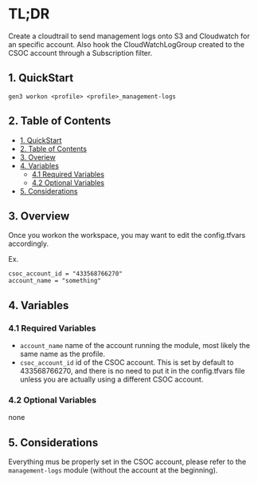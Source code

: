 # TL;DR

Create a cloudtrail to send management logs onto S3 and Cloudwatch for an specific account. Also hook the CloudWatchLogGroup created to the CSOC account through a Subscription filter.

## 1. QuickStart

```
gen3 workon <profile> <profile>_management-logs
```

## 2. Table of Contents

- [1. QuickStart](#1-quickstart)
- [2. Table of Contents](#2-table-of-contents)
- [3. Overiew](#3-overview)
- [4. Variables](#4-variables)
  - [4.1 Required Variables](#41-required-variables)
  - [4.2 Optional Variables](#42-optional-variables)
- [5. Considerations](#5-considerations)


## 3. Overview

Once you workon the workspace, you may want to edit the config.tfvars accordingly.

Ex.
```
csoc_account_id = "433568766270"
account_name = "something"
```

## 4. Variables

### 4.1 Required Variables

* `account_name` name of the account running the module, most likely the same name as the profile.
* `csoc_account_id` id of the CSOC account. This is set by default to 433568766270, and there is no need to put it in the config.tfvars file unless you are actually using  a different CSOC account.

### 4.2 Optional Variables

none

## 5. Considerations

Everything mus be properly set in the CSOC account, please refer to the `management-logs` module (without the account at the beginning).
